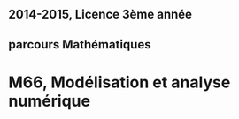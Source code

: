 ## 2014-2015, Licence 3ème année
## parcours Mathématiques
# M66, Modélisation et analyse numérique



